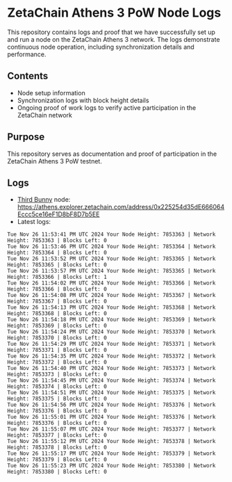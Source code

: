 # ZetaChain Athens 3 PoW Node Logs
This repository contains logs and proof that we have successfully set up and run a node on the ZetaChain Athens 3 network. The logs demonstrate continuous node operation, including synchronization details and performance.

## Contents
- Node setup information
- Synchronization logs with block height details
- Ongoing proof of work logs to verify active participation in the ZetaChain network

## Purpose
This repository serves as documentation and proof of participation in the ZetaChain Athens 3 PoW testnet.

## Logs

- [Third Bunny](https://thirdbunny.xyz/) node: https://athens.explorer.zetachain.com/address/0x225254d35dE666064Eccc5ce16eF1D8bF8D7b5EE
- Latest logs:
```
Tue Nov 26 11:53:41 PM UTC 2024 Your Node Height: 7853363 | Network Height: 7853363 | Blocks Left: 0
Tue Nov 26 11:53:46 PM UTC 2024 Your Node Height: 7853364 | Network Height: 7853364 | Blocks Left: 0
Tue Nov 26 11:53:52 PM UTC 2024 Your Node Height: 7853365 | Network Height: 7853365 | Blocks Left: 0
Tue Nov 26 11:53:57 PM UTC 2024 Your Node Height: 7853365 | Network Height: 7853366 | Blocks Left: 1
Tue Nov 26 11:54:02 PM UTC 2024 Your Node Height: 7853366 | Network Height: 7853366 | Blocks Left: 0
Tue Nov 26 11:54:08 PM UTC 2024 Your Node Height: 7853367 | Network Height: 7853367 | Blocks Left: 0
Tue Nov 26 11:54:13 PM UTC 2024 Your Node Height: 7853368 | Network Height: 7853368 | Blocks Left: 0
Tue Nov 26 11:54:18 PM UTC 2024 Your Node Height: 7853369 | Network Height: 7853369 | Blocks Left: 0
Tue Nov 26 11:54:24 PM UTC 2024 Your Node Height: 7853370 | Network Height: 7853370 | Blocks Left: 0
Tue Nov 26 11:54:29 PM UTC 2024 Your Node Height: 7853371 | Network Height: 7853371 | Blocks Left: 0
Tue Nov 26 11:54:35 PM UTC 2024 Your Node Height: 7853372 | Network Height: 7853372 | Blocks Left: 0
Tue Nov 26 11:54:40 PM UTC 2024 Your Node Height: 7853373 | Network Height: 7853373 | Blocks Left: 0
Tue Nov 26 11:54:45 PM UTC 2024 Your Node Height: 7853374 | Network Height: 7853374 | Blocks Left: 0
Tue Nov 26 11:54:51 PM UTC 2024 Your Node Height: 7853375 | Network Height: 7853375 | Blocks Left: 0
Tue Nov 26 11:54:56 PM UTC 2024 Your Node Height: 7853376 | Network Height: 7853376 | Blocks Left: 0
Tue Nov 26 11:55:01 PM UTC 2024 Your Node Height: 7853376 | Network Height: 7853376 | Blocks Left: 0
Tue Nov 26 11:55:07 PM UTC 2024 Your Node Height: 7853377 | Network Height: 7853377 | Blocks Left: 0
Tue Nov 26 11:55:12 PM UTC 2024 Your Node Height: 7853378 | Network Height: 7853378 | Blocks Left: 0
Tue Nov 26 11:55:17 PM UTC 2024 Your Node Height: 7853379 | Network Height: 7853379 | Blocks Left: 0
Tue Nov 26 11:55:23 PM UTC 2024 Your Node Height: 7853380 | Network Height: 7853380 | Blocks Left: 0
```
